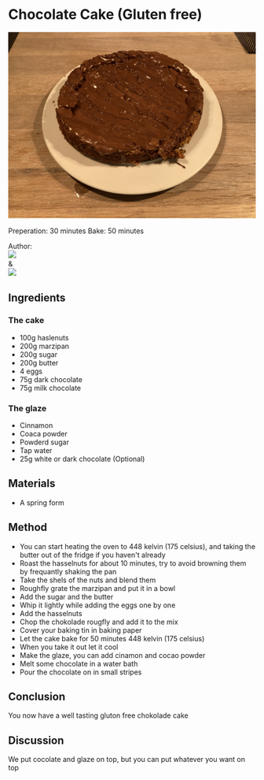 # Chocolate Cake (Gluten free)
<p align="center">
<img src="kage.jpg" />
</p>

Preperation: 30 minutes Bake: 50 minutes

Author:  
<a href="https://discord.com"><img src="https://img.shields.io/badge/Discord-Drillenissen%234268-25?style=for-the-badge&logo=discord" /> </a>  
&  
<a href="https://discord.com"><img src="https://img.shields.io/badge/Discord-Eden%237480-25?style=for-the-badge&logo=discord" /> </a>

## Ingredients
### The cake
* 100g haslenuts
* 200g marzipan
* 200g sugar
* 200g butter
* 4 eggs
* 75g dark chocolate
* 75g milk chocolate

### The glaze
* Cinnamon
* Coaca powder
* Powderd sugar
* Tap water
* 25g white or dark chocolate (Optional)

## Materials
* A spring form

## Method
* You can start heating the oven to 448 kelvin (175 celsius), and taking the butter out of the fridge if you haven't already
* Roast the hasselnuts for about 10 minutes, try to avoid browning them by frequantly shaking the pan
* Take the shels of the nuts and blend them
* Roughfly grate the marzipan and put it in a bowl
* Add the sugar and the butter
* Whip it lightly while adding the eggs one by one
* Add the hasselnuts
* Chop the chokolade rougfly and add it to the mix
* Cover your baking tin in baking paper
* Let the cake bake for 50 minutes 448 kelvin (175 celsius)
* When you take it out let it cool
* Make the glaze, you can add cinamon and cocao powder
* Melt some chocolate in a water bath
* Pour the chocolate on in small stripes

## Conclusion
You now have a well tasting gluton free chokolade cake

## Discussion
We put cocolate and glaze on top, but you can put whatever you want on top
